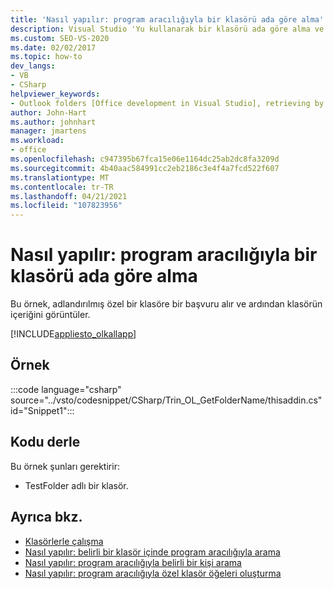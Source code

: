 ```yaml
---
title: 'Nasıl yapılır: program aracılığıyla bir klasörü ada göre alma'
description: Visual Studio 'Yu kullanarak bir klasörü ada göre alma ve ardından klasörün içeriğini görüntüleme hakkında bilgi edinin.
ms.custom: SEO-VS-2020
ms.date: 02/02/2017
ms.topic: how-to
dev_langs:
- VB
- CSharp
helpviewer_keywords:
- Outlook folders [Office development in Visual Studio], retrieving by name
author: John-Hart
ms.author: johnhart
manager: jmartens
ms.workload:
- office
ms.openlocfilehash: c947395b67fca15e06e1164dc25ab2dc8fa3209d
ms.sourcegitcommit: 4b40aac584991cc2eb2186c3e4f4a7fcd522f607
ms.translationtype: MT
ms.contentlocale: tr-TR
ms.lasthandoff: 04/21/2021
ms.locfileid: "107823956"
---
```

# <a name="how-to-programmatically-retrieve-a-folder-by-name"></a>Nasıl yapılır: program aracılığıyla bir klasörü ada göre alma
  Bu örnek, adlandırılmış özel bir klasöre bir başvuru alır ve ardından klasörün içeriğini görüntüler.

 [!INCLUDE[appliesto_olkallapp](../vsto/includes/appliesto-olkallapp-md.md)]

## <a name="example"></a>Örnek
 :::code language="csharp" source="../vsto/codesnippet/CSharp/Trin_OL_GetFolderName/thisaddin.cs" id="Snippet1":::

## <a name="compile-the-code"></a>Kodu derle
 Bu örnek şunları gerektirir:

- TestFolder adlı bir klasör.

## <a name="see-also"></a>Ayrıca bkz.
- [Klasörlerle çalışma](../vsto/working-with-folders.md)
- [Nasıl yapılır: belirli bir klasör içinde program aracılığıyla arama](../vsto/how-to-programmatically-search-within-a-specific-folder.md)
- [Nasıl yapılır: program aracılığıyla belirli bir kişi arama](../vsto/how-to-programmatically-search-for-a-specific-contact.md)
- [Nasıl yapılır: program aracılığıyla özel klasör öğeleri oluşturma](../vsto/how-to-programmatically-create-custom-folder-items.md)
